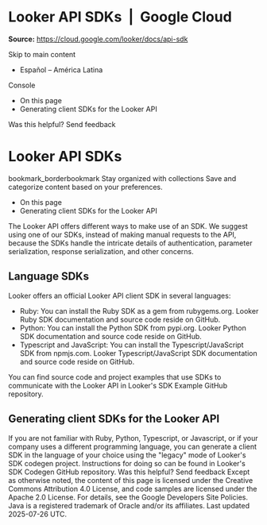 # Looker API SDKs  |  Google Cloud

**Source:** https://cloud.google.com/looker/docs/api-sdk

Skip to main content 
  * Español – América Latina

Console 


  * On this page
  * Generating client SDKs for the Looker API




Was this helpful?
Send feedback 
#  Looker API SDKs
bookmark_borderbookmark Stay organized with collections  Save and categorize content based on your preferences.
  * On this page
  * Generating client SDKs for the Looker API


The Looker API offers different ways to make use of an SDK. We suggest using one of our SDKs, instead of making manual requests to the API, because the SDKs handle the intricate details of authentication, parameter serialization, response serialization, and other concerns.
## Language SDKs
Looker offers an official Looker API client SDK in several languages:
  * Ruby: You can install the Ruby SDK as a gem from rubygems.org. Looker Ruby SDK documentation and source code reside on GitHub.
  * Python: You can install the Python SDK from pypi.org. Looker Python SDK documentation and source code reside on GitHub.
  * Typescript and JavaScript: You can install the Typescript/JavaScript SDK from npmjs.com. Looker Typescript/JavaScript SDK documentation and source code reside on GitHub.


You can find source code and project examples that use SDKs to communicate with the Looker API in Looker's SDK Example GitHub repository.
## Generating client SDKs for the Looker API
If you are not familiar with Ruby, Python, Typescript, or Javascript, or if your company uses a different programming language, you can generate a client SDK in the language of your choice using the "legacy" mode of Looker's SDK codegen project. Instructions for doing so can be found in Looker's SDK Codegen GitHub repository.
Was this helpful?
Send feedback 
Except as otherwise noted, the content of this page is licensed under the Creative Commons Attribution 4.0 License, and code samples are licensed under the Apache 2.0 License. For details, see the Google Developers Site Policies. Java is a registered trademark of Oracle and/or its affiliates.
Last updated 2025-07-26 UTC.



